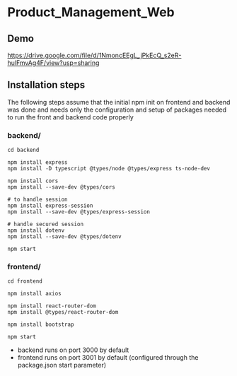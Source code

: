 # Product_Management_Web

## Demo
https://drive.google.com/file/d/1NmoncEEgL_jPkEcQ_s2eR-hulFmvAg4F/view?usp=sharing

## Installation steps

The following steps assume that the initial npm init on frontend and backend was done and needs only 
the configuration and setup of packages needed to run the front and backend code properly

### backend/

```
cd backend

npm install express
npm install -D typescript @types/node @types/express ts-node-dev

npm install cors
npm install --save-dev @types/cors

# to handle session
npm install express-session
npm install --save-dev @types/express-session

# handle secured session
npm install dotenv
npm install --save-dev @types/dotenv

npm start
```

### frontend/

```
cd frontend

npm install axios

npm install react-router-dom
npm install @types/react-router-dom

npm install bootstrap

npm start
```

- backend runs on port 3000 by default
- frontend runs on port 3001 by default (configured through the package.json start parameter)